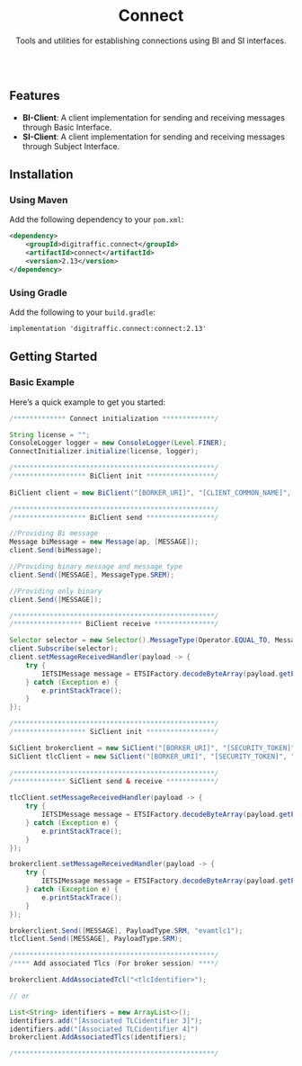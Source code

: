<div align="center">
    <h1>Connect</h1>
    <p>Tools and utilities for establishing connections using BI and SI interfaces.</p>
</br>
</br>
</div>

## Features

- **BI-Client**: A client implementation for sending and receiving messages through Basic Interface.
- **SI-Client**: A client implementation for sending and receiving messages through Subject Interface.

## Installation

### Using Maven
Add the following dependency to your `pom.xml`:
```xml
<dependency>
    <groupId>digitraffic.connect</groupId>
    <artifactId>connect</artifactId>
    <version>2.13</version>
</dependency>
```
### Using Gradle
Add the following to your `build.gradle`:
```xml
implementation 'digitraffic.connect:connect:2.13'
```

## Getting Started

### Basic Example
Here’s a quick example to get you started:
```java
/************* Connect initialization *************/

String license = "";
ConsoleLogger logger = new ConsoleLogger(Level.FINER);
ConnectInitializer.initialize(license, logger);

/**************************************************/
/****************** BiClient init *****************/
            
BiClient client = new BiClient("[BORKER_URI]", "[CLIENT_COMMON_NAME]", "[KEYSTORE_PATH]", "[KEYSTORE_PASSWORD]", "[TRUSTSTORE_PATH]", "[TRUSTSTORE_PASSWORD]");

/**************************************************/
/****************** BiClient send *****************/

//Providing Bi message
Message biMessage = new Message(ap, [MESSAGE]);
client.Send(biMessage);

//Providing binary message and message type
client.Send([MESSAGE], MessageType.SREM);

//Providing only binary
client.Send([MESSAGE]);

/**************************************************/
/***************** BiClient receive ***************/

Selector selector = new Selector().MessageType(Operator.EQUAL_TO, MessageType.DENM);
client.Subscribe(selector);
client.setMessageReceivedHandler(payload -> {
    try {
        IETSIMessage message = ETSIFactory.decodeByteArray(payload.getPayload());
    } catch (Exception e) {
        e.printStackTrace(); 
    }
});

/**************************************************/
/****************** SiClient init *****************/

SiClient brokerclient = new SiClient("[BORKER_URI]", "[SECURITY_TOKEN]", "[DOMAIN]", List.of("[Associated TLCidentifier 1]", "[Associated TLCidentifier 2], ..."), SecurityMode.NONE, SessionProtocol.TCPStreaming_Multiplex, SessionType.Broker);
SiClient tlcClient = new SiClient("[BORKER_URI]", "[SECURITY_TOKEN]", "[DOMAIN]", "[TLCidentifier]", SecurityMode.NONE, SessionProtocol.TCPStreaming_Singleplex, SessionType.TLC); 
            
/**************************************************/
/************* SiClient send & receive ************/

tlcClient.setMessageReceivedHandler(payload -> {
    try {
        IETSIMessage message = ETSIFactory.decodeByteArray(payload.getPayload());
    } catch (Exception e) {
        e.printStackTrace(); 
    }
});

brokerclient.setMessageReceivedHandler(payload -> {
    try {
        IETSIMessage message = ETSIFactory.decodeByteArray(payload.getPayload());
    } catch (Exception e) {
        e.printStackTrace(); 
    }
});

brokerclient.Send([MESSAGE], PayloadType.SRM, "evamtlc1");
tlcClient.Send([MESSAGE], PayloadType.SRM);

/**************************************************/
/**** Add associated Tlcs (For broker session) ****/

brokerclient.AddAssociatedTcl("<tlcIdentifier>");

// or

List<String> identifiers = new ArrayList<>();
identifiers.add("[Associated TLCidentifier 3]");
identifiers.add("[Associated TLCidentifier 4]")
brokerclient.AddAssociatedTlcs(identifiers);

/**************************************************/
```
